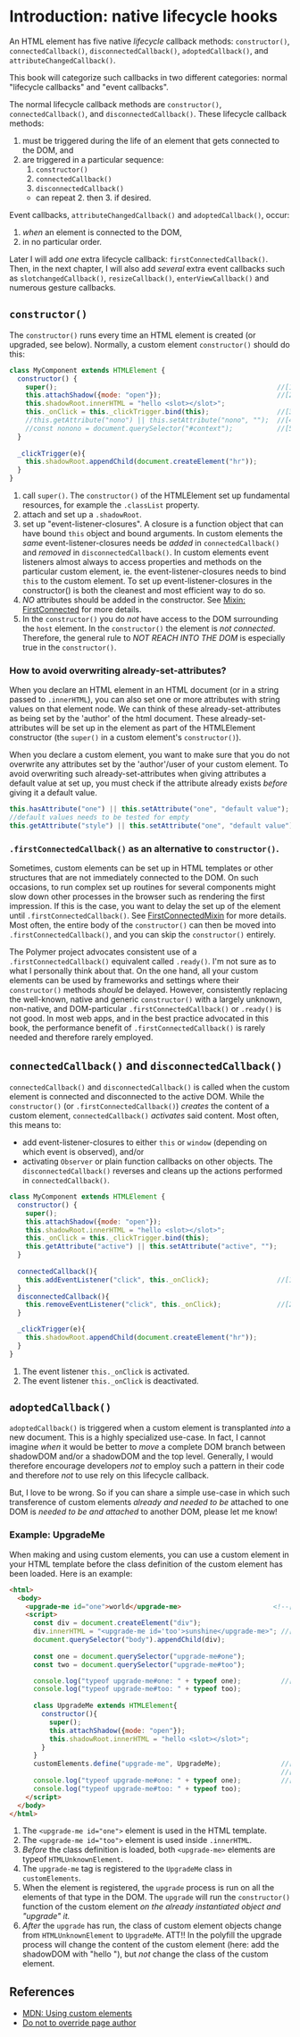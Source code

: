 # Introduction: native lifecycle hooks

An HTML element has five native *lifecycle* callback methods:
`constructor()`, `connectedCallback()`, `disconnectedCallback()`, 
`adoptedCallback()`, and `attributeChangedCallback()`.

This book will categorize such callbacks in two different categories:
normal "lifecycle callbacks" and "event callbacks".

The normal lifecycle callback methods are `constructor()`, 
`connectedCallback()`, and `disconnectedCallback()`.
These lifecycle callback methods:
1. must be triggered during the life of an element that gets connected to the DOM, and
2. are triggered in a particular sequence:
   1. `constructor()`
   2. `connectedCallback()`
   3. `disconnectedCallback()`
   * can repeat 2. then 3. if desired.
                                             
Event callbacks, `attributeChangedCallback()` and `adoptedCallback()`, occur:
1. *when* an element is connected to the DOM,
2. in no particular order.
                                             
Later I will add *one* extra lifecycle callback: `firstConnectedCallback()`. 
Then, in the next chapter, I will also add *several* extra event callbacks such 
as `slotchangedCallback()`, `resizeCallback()`, `enterViewCallback()` and numerous gesture callbacks.

## `constructor()`

The `constructor()` runs every time an HTML element is created (or upgraded, see below).
Normally, a custom element `constructor()` should do this:

```javascript
class MyComponent extends HTMLElement {
  constructor() {
    super();                                                       //[1]
    this.attachShadow({mode: "open"});                             //[2]
    this.shadowRoot.innerHTML = "hello <slot></slot>";
    this._onClick = this._clickTrigger.bind(this);                 //[3]
    //this.getAttribute("nono") || this.setAttribute("nono", "");  //[4]
    //const nonono = document.querySelector("#context");           //[5]
  }
  
  _clickTrigger(e){
    this.shadowRoot.appendChild(document.createElement("hr"));
  }
}
```
1. call `super()`.
The `constructor()` of the HTMLElement set up fundamental resources, 
for example the `.classList` property.
2. attach and set up a `.shadowRoot`.
3. set up "event-listener-closures".
A closure is a function object that can have bound `this` object and bound arguments.
In custom elements the *same* event-listener-closures needs be *added* in 
`connectedCallback()` and *removed* in `disconnectedCallback()`.
In custom elements event listeners almost always to access properties and methods on the
particular custom element, ie. the event-listener-closures needs to bind `this` to the custom element.
To set up event-listener-closures in the constructor() is both the cleanest and most efficient way
to do so.
4. *NO* attributes should be added in the constructor. See [Mixin: FirstConnected](Mixin4_FirstConnectedMixin.md) for more details. 
5. In the `constructor()` you do *not* have access to the DOM surrounding the `host` element.
In the `constructor()` the element is *not connected*.
Therefore, the general rule to *NOT REACH INTO THE DOM* is especially true in the `constructor()`.

### How to avoid overwriting already-set-attributes?
When you declare an HTML element in an HTML document (or in a string passed to `.innerHTML`),
you can also set one or more attributes with string values on that element node.
We can think of these already-set-attributes as being set by the 'author' of the html document.
These already-set-attributes will be set up in the element as part of the HTMLElement constructor 
(the `super()` in a custom element's `constructor()`).

When you declare a custom element, you want to make sure that you do not overwrite any 
attributes set by the 'author'/user of your custom element.
To avoid overwriting such already-set-attributes when giving attributes a default value at set up, 
you must check if the attribute already exists *before* giving it a default value.
```javascript
this.hasAttribute("one") || this.setAttribute("one", "default value"); //todo only use .getAttribute??  
//default values needs to be tested for empty
this.getAttribute("style") || this.setAttribute("one", "default value");  
```
                              
### `.firstConnectedCallback()` as an alternative to `constructor()`.
Sometimes, custom elements can be set up in HTML templates or other structures 
that are not immediately connected to the DOM.
On such occasions, to run complex set up routines for several components might slow down
other processes in the browser such as rendering the first impression.
If this is the case, you want to delay the set up of the element until `.firstConnectedCallback()`.
See [FirstConnectedMixin](Mixin4_FirstConnectedMixin.md) for more details.
Most often, the entire body of the `constructor()` can then be moved into `.firstConnectedCallback()`,
and you can skip the `constructor()` entirely. 

The Polymer project advocates consistent use of a `.firstConnectedCallback()` equivalent 
called `.ready()`. I'm not sure as to what I personally think about that.
On the one hand, all your custom elements can be used by frameworks and settings where their
`constructor()` methods *should* be delayed.
However, consistently replacing the well-known, native and generic `constructor()` with 
a largely unknown, non-native, and DOM-particular `.firstConnectedCallback()` or `.ready()`
is not good. In most web apps, and in the best practice advocated in this book, 
the performance benefit of `.firstConnectedCallback()` is rarely needed and therefore rarely employed.

## `connectedCallback()` and `disconnectedCallback()`

`connectedCallback()` and `disconnectedCallback()` is called when the custom element
is connected and disconnected to the active DOM.
While the `constructor()` (or `.firstConnectedCallback()`) *creates* the content of a 
custom element,
`connectedCallback()` *activates* said content. Most often, this means to:
* add event-listener-closures to either `this` or `window` 
(depending on which event is observed), and/or 
* activating `Observer` or plain function callbacks on other objects.
The `disconnectedCallback()` reverses and cleans up the actions performed in `connectedCallback()`. 

```javascript
class MyComponent extends HTMLElement {
  constructor() {
    super();                                                       
    this.attachShadow({mode: "open"});                             
    this.shadowRoot.innerHTML = "hello <slot></slot>";
    this._onClick = this._clickTrigger.bind(this);                 
    this.getAttribute("active") || this.setAttribute("active", "");
  }
  
  connectedCallback(){                                             
    this.addEventListener("click", this._onClick);                 //[1]
  }
  disconnectedCallback(){
    this.removeEventListener("click", this._onClick);              //[2]
  }

  _clickTrigger(e){
    this.shadowRoot.appendChild(document.createElement("hr"));
  }
}
```
1. The event listener `this._onClick` is activated.
2. The event listener `this._onClick` is deactivated.

## `adoptedCallback()`
`adoptedCallback()` is triggered when a custom element is transplanted *into* a new document.
This is a highly specialized use-case. In fact, I cannot imagine *when* it would be better to
*move* a complete DOM branch between shadowDOM and/or a shadowDOM and the top level.
Generally, I would therefore encourage developers *not* to employ such a pattern in their code
and therefore *not* to use rely on this lifecycle callback.

But, I love to be wrong. So if you can share a simple use-case in which such transference of 
custom elements *already and needed to be* attached to one DOM is *needed to be and attached* 
to another DOM, please let me know!

### Example: UpgradeMe

When making and using custom elements, you can use a custom element in your HTML template 
before the class definition of the custom element has been loaded.
Here is an example:

```html
<html>
  <body>
    <upgrade-me id="one">world</upgrade-me>                       <!--[1]-->
    <script>
      const div = document.createElement("div");
      div.innerHTML = "<upgrade-me id='too'>sunshine</upgrade-me>"; //[2]
      document.querySelector("body").appendChild(div);
    
      const one = document.querySelector("upgrade-me#one");
      const two = document.querySelector("upgrade-me#too");

      console.log("typeof upgrade-me#one: " + typeof one);          //[3]
      console.log("typeof upgrade-me#too: " + typeof too);          
      
      class UpgradeMe extends HTMLElement{
        constructor(){
          super();
          this.attachShadow({mode: "open"});
          this.shadowRoot.innerHTML = "hello <slot></slot>";
        }
      }
      customElements.define("upgrade-me", UpgradeMe);               //[4]
                                                                    //[5]
      console.log("typeof upgrade-me#one: " + typeof one);          //[6] 
      console.log("typeof upgrade-me#too: " + typeof too);          
    </script>
  </body>
</html>
```
1. The `<upgrade-me id="one">` element is used in the HTML template.
2. The `<upgrade-me id="too">` element is used inside `.innerHTML`.
3. *Before* the class definition is loaded, both `<upgrade-me>` elements
are typeof `HTMLUnknownElement`.
4. The `upgrade-me` tag is registered to the `UpgradeMe` class in `customElements`.
5. When the element is registered, 
the `upgrade` process is run on all the elements of that type in the DOM.
The `upgrade` will run the `constructor()` function of the custom element 
*on the already instantiated object and "upgrade" it.*
6. *After* the `upgrade` has run, the class of custom element objects
change from `HTMLUnknownElement` to `UpgradeMe`.
ATT!! In the polyfill the upgrade process will change the content of the custom element
(here: add the shadowDOM with "hello <slot>"), but *not* change the class of the custom element.

## References
 * [MDN: Using custom elements](https://developer.mozilla.org/en-US/docs/Web/Web_Components/Using_custom_elements)
 * [Do not to override page author](https://developers.google.com/web/fundamentals/web-components/best-practices#dont-override)

<!--
## custom element upgrade

The `HTMLElement.constructor()` is a little tricky. 
When the browser parses an HTML document, it can encounter custom element tags that it does not yet know.
These custom elements might be defined later when the browser has loaded a particular script,
or not defined at all because the developer has forgotten to include a definition of it.
In any case, the browser will when it encounters an HTML tag for a custom element it does not yet know,
create a HTMLUnkownElement object for that tag that it will handle later.

However, even though the browser cannot do much with the HTMLUnkownElement object,
it can and will populate it with any attributes it finds in the tag.
And the browser will also display it using the CSS rules it has for that tag.
Then, when the browser has loaded the definition for that tag via `customElements.define`,
it will then so-called `upgrade` the custom element.
The `upgrade` of custom elements is a special process in browsers for just this situation,
where the browser has instantiated and added a custom element to the DOM *before* it has its definition.
In the `upgrade` process the browser takes the existing object and then calls its now discovered 
`constructor()` and its `connectedCallback()` *after* the browser has already instantiated 
the element *and* added that element to the DOM.

The developer rarely notices this upgrade process; 
most often it is as if the element was constructed and connected to the DOM normally.
But, when it comes to attributes and attribute values, 
the developer should take care not over-write attributes already defined and added to the `host` node. 
-->